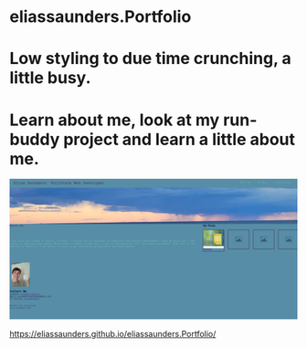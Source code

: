 # eliassaunders.Portfolio

# Low styling to due time crunching, a little busy. 

# Learn about me, look at my run-buddy project and learn a little about me. 

![screenshot](/assets/images/Capture.PNG)

https://eliassaunders.github.io/eliassaunders.Portfolio/
